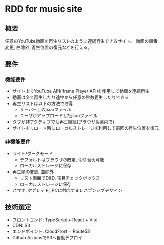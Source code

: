 # RDD for music site

## 概要

任意のYouTube動画を再生リストのように連続再生できるサイト。
動画の順番変更, 曲除外, 再生位置の復元などを行える。

## 要件

### 機能要件

- サイト上でYouTube API(iframe Player API)を使用して動画を連続再生
- 動画は全て再生したり途中から任意の秒数再生したりできる
- 再生リストは以下の方法で取得
  - サーバー上のjsonファイル
  - ユーザがアップロードしたjsonファイル
- タブが非アクティブでも再生継続(ブラウザ製薬内で)
- サイトをリロード時にローカルストレージを利用して前回の再生位置を復元

### 非機能要件

- ライト/ダークモード
  - デフォルトはブラウザの既定, 切り替え可能
  - ローカルストレージに保存
- 再生順の変更, 曲除外
  - リスト画面でD&D, 項目チェックボックス
  - ローカルストレージに保存
- スマホ, タブレット, PCに対応するレスポンシブデザイン

## 技術選定

- フロントエンド: TypeScript + React + Vite
- CDN: S3
- エンドポイント: CloudFront + Route53
- Github ActionsでS3へ自動デプロイ
